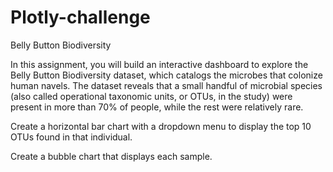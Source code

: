 # Plotly-challenge

Belly Button Biodiversity

In this assignment, you will build an interactive dashboard to explore the Belly Button Biodiversity dataset, which catalogs the microbes that colonize human navels.
The dataset reveals that a small handful of microbial species (also called operational taxonomic units, or OTUs, in the study) were present in more than 70% of people, while the rest were relatively rare.

Create a horizontal bar chart with a dropdown menu to display the top 10 OTUs found in that individual.

Create a bubble chart that displays each sample.
